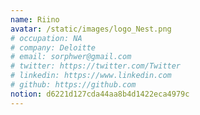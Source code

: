 ```yaml
---
name: Riino
avatar: /static/images/logo_Nest.png
# occupation: NA
# company: Deloitte
# email: sorphwer@gmail.com
# twitter: https://twitter.com/Twitter
# linkedin: https://www.linkedin.com
# github: https://github.com
notion: d6221d127cda44aa8b4d1422eca4979c
---
```

